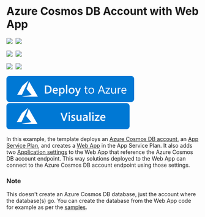 # Azure Cosmos DB Account with Web App

<IMG SRC="https://azurequickstartsservice.blob.core.windows.net/badges/201-documentdb-webapp/PublicLastTestDate.svg" />&nbsp;
<IMG SRC="https://azurequickstartsservice.blob.core.windows.net/badges/201-documentdb-webapp/PublicDeployment.svg" />&nbsp;

<IMG SRC="https://azurequickstartsservice.blob.core.windows.net/badges/201-documentdb-webapp/FairfaxLastTestDate.svg" />&nbsp;
<IMG SRC="https://azurequickstartsservice.blob.core.windows.net/badges/201-documentdb-webapp/FairfaxDeployment.svg" />&nbsp;

<IMG SRC="https://azurequickstartsservice.blob.core.windows.net/badges/201-documentdb-webapp/BestPracticeResult.svg" />&nbsp;
<IMG SRC="https://azurequickstartsservice.blob.core.windows.net/badges/201-documentdb-webapp/CredScanResult.svg" />&nbsp;

<a href="https://portal.azure.com/#create/Microsoft.Template/uri/https%3A%2F%2Fraw.githubusercontent.com%2FAzure%2Fazure-quickstart-templates%2Fmaster%2F201-documentdb-webapp%2Fazuredeploy.json" target="_blank">
    <img src="https://raw.githubusercontent.com/Azure/azure-quickstart-templates/master/1-CONTRIBUTION-GUIDE/images/deploytoazure.svg?sanitize=true"/>
</a>
<a href="http://armviz.io/#/?load=https%3A%2F%2Fraw.githubusercontent.com%2FAzure%2Fazure-quickstart-templates%2Fmaster%2F201-documentdb-webapp%2Fazuredeploy.json" target="_blank">
    <img src="https://raw.githubusercontent.com/Azure/azure-quickstart-templates/master/1-CONTRIBUTION-GUIDE/images/visualizebutton.svg?sanitize=true"/>
</a>

In this example, the template deploys an [Azure Cosmos DB account](https://azure.microsoft.com/en-us/documentation/articles/documentdb-introduction/#what-is-azure-documentdb), an [App Service Plan](https://azure.microsoft.com/en-us/documentation/articles/azure-web-sites-web-hosting-plans-in-depth-overview/), and creates a [Web App](https://azure.microsoft.com/en-us/documentation/articles/app-service-web-overview/) in the App Service Plan. It also adds two [Application settings](https://azure.microsoft.com/en-us/documentation/articles/web-sites-configure/) to the Web App that reference the Azure Cosmos DB account endpoint. This way solutions deployed to the Web App can connect to the Azure Cosmos DB account endpoint using those settings. 

### Note
This doesn't create an Azure Cosmos DB database, just the account where the database(s) go. You can create the database from the Web App code for example as per the [samples](https://github.com/Azure?utf8=%E2%9C%93&query=documentdb). 

